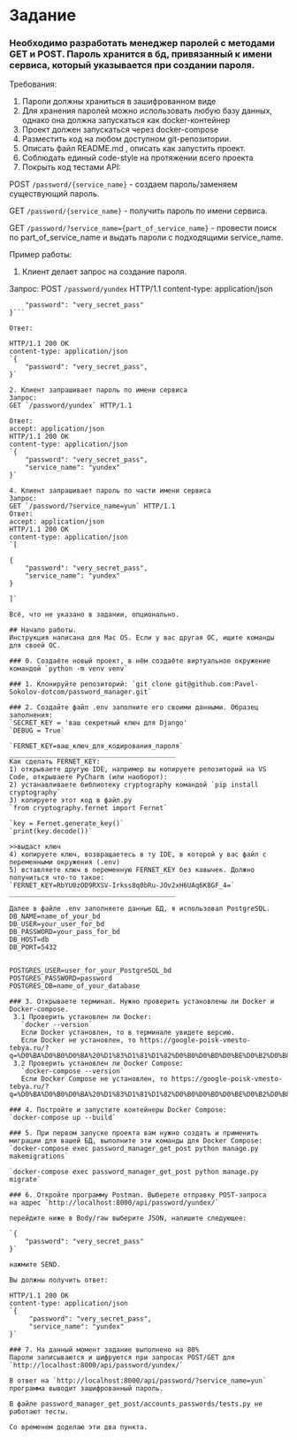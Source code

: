 # Задание
### Необходимо разработать менеджер паролей с методами GET и POST. Пароль хранится в бд, привязанный к имени сервиса, который указывается при создании пароля.
Требования:
1. Пароли должны храниться в зашифрованном виде
2. Для хранения паролей можно использовать любую базу данных, однако она должна запускаться как docker-контейнер
3. Проект должен запускаться через docker-compose
4. Разместить код на любом доступном git-репозитории.
5. Описать файл README.md , описать как запустить проект.
6. Соблюдать единый code-style на протяжении всего проекта
7. Покрыть код тестами API:

POST `/password/{service_name}` - создаем пароль/заменяем существующий пароль.

GET `/password/{service_name}` - получить пароль по имени сервиса.

GET `/password/?service_name={part_of_service_name}` - провести поиск по part_of_service_name и выдать пароли с подходящими service_name.

Пример работы:
1. Клиент делает запрос на создание пароля.

Запрос:
POST `/password/yundex`
HTTP/1.1
content-type: application/json
```{
    "password": "very_secret_pass"
}```

Ответ:

HTTP/1.1 200 OK
content-type: application/json
`{
    "password": "very_secret_pass",
}`

2. Клиент запрашивает пароль по имени сервиса
Запрос:
GET `/password/yundex` HTTP/1.1

Ответ:
accept: application/json
HTTP/1.1 200 OK
content-type: application/json
`{ 
    "password": "very_secret_pass",
    "service_name": "yundex"
}`

4. Клиент запрашивает пароль по части имени сервиса
Запрос:
GET `/password/?service_name=yun` HTTP/1.1
Ответ:
accept: application/json
HTTP/1.1 200 OK
content-type: application/json
`[

{ 
    "password": "very_secret_pass",
    "service_name": "yundex"
}

]`

Всё, что не указано в задании, опционально.

## Начало работы.
Инструкция написана для Mac OS. Если у вас другая ОС, ищите команды для своей ОС.

### 0. Создаёте новый проект, в нём создаёте виртуальное окружение командой `python -m venv venv`

### 1. Клонируйте репозиторий: `git clone git@github.com:Pavel-Sokolov-dotcom/password_manager.git`

### 2. Создайте файл .env заполните его своими данными. Образец заполнения:
`SECRET_KEY = 'ваш секретный ключ для Django'
`DEBUG = True`

`FERNET_KEY=ваш_ключ_для_кодирования_пароля`
__________________________________________
Как сделать FERNET_KEY:
1) открываете другую IDE, например вы копируете репозиторий на VS Code, открываете PyCharm (или наоборот):
2) устанавливаете библиотеку cryptography командой `pip install cryptography`
3) копируете этот код в файл.py
`from cryptography.fernet import Fernet`

`key = Fernet.generate_key()`
`print(key.decode())`

>>выдаст ключ
4) копируете ключ, возвращаетесь в ту IDE, в которой у вас файл с переменными окружения (.env)
5) вставляете ключ в переменную FERNET_KEY без кавычек. Должно получиться что-то такое:
`FERNET_KEY=RbYU0zOD9RXSV-Irkss8q0bRu-JOv2xH6UAq6K8GF_4=`
__________________________________________

Далее в файле .env заполняете данные БД, я использовал PostgreSQL.
DB_NAME=name_of_your_bd
DB_USER=your_user_for_bd
DB_PASSWORD=your_pass_for_bd
DB_HOST=db
DB_PORT=5432


POSTGRES_USER=user_for_your_PostgreSQL_bd
POSTGRES_PASSWORD=password
POSTGRES_DB=name_of_your_database

### 3. Открываете терминал. Нужно проверить установлены ли Docker и Docker-compose.
 3.1 Проверить установлен ли Docker:
   `docker --version`
   Если Docker установлен, то в терминале увидете версию.
   Если Docker не установлен, то https://google-poisk-vmesto-tebya.ru/?q=%D0%BA%D0%B0%D0%BA%20%D1%83%D1%81%D1%82%D0%B0%D0%BD%D0%BE%D0%B2%D0%B8%D1%82%D1%8C%20Docker
 3.2 Проверить установлен ли Docker Compose:
   `docker-compose --version`
   Если Docker Compose не установлен, то https://google-poisk-vmesto-tebya.ru/?q=%D0%BA%D0%B0%D0%BA%20%D1%83%D1%81%D1%82%D0%B0%D0%BD%D0%BE%D0%B2%D0%B8%D1%82%D1%8C%20Docker%20Compose

### 4. Постройте и запустите контейнеры Docker Compose:
`docker-compose up --build`

### 5. При первом запуске проекта вам нужно создать и применить миграции для вашей БД, выполните эти команды для Docker Compose:
`docker-compose exec password_manager_get_post python manage.py makemigrations`

`docker-compose exec password_manager_get_post python manage.py migrate`

### 6. Откройте программу Postman. Выберете отправку POST-запроса
на адрес `http://localhost:8000/api/password/yundex/`

перейдите ниже в Body/raw выберите JSON, напишите следующее:

`{
    "password": "very_secret_pass"
}`

нажмите SEND. 

Вы должны получить ответ:

HTTP/1.1 200 OK
content-type: application/json
`{
     "password": "very_secret_pass",
     "service_name": "yundex"
}`

### 7. На данный момент задание выполнено на 80%
Пароли записываются и шифруются при запросах POST/GET для `http://localhost:8000/api/password/yundex/`

В ответ на `http://localhost:8000/api/password/?service_name=yun` программа выводит зашифрованный пароль.

В файле password_manager_get_post/accounts_passwords/tests.py не работают тесты.

Со временем доделаю эти два пункта.
